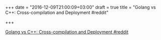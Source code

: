+++
date = "2016-12-09T21:00:09+03:00"
draft = true
title = "Golang vs C++: Cross-compilation and Deployment  #reddit"

+++

<p><a href="https://t.co/MfOt0jfsTC">Golang vs C++: Cross-compilation and Deployment  #reddit</a></p>
